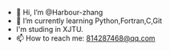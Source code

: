 - 👋 Hi, I’m @Harbour-zhang
- 🌱 I’m currently learning Python,Fortran,C,Git
- I'm studing in XJTU.
- 📫 How to reach me: 814287468@qq.com

<!---
Harbour-z/Harbour-z is a ✨ special ✨ repository because its `README.md` (this file) appears on your GitHub profile.
You can click the Preview link to take a look at your changes.
--->
